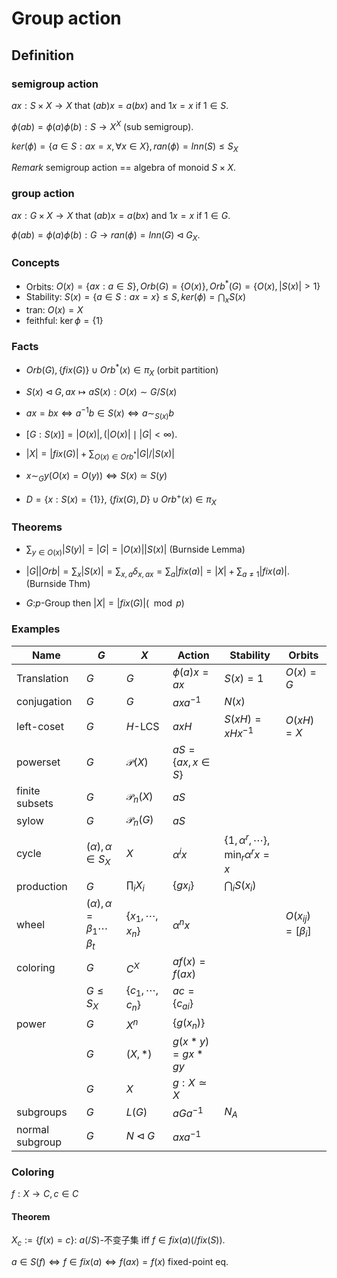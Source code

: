 # Group action

## Definition

### semigroup action

$ax:S\times X\to X$ that $(ab)x=a(bx)$ and $1x=x$ if $1\in S$.

$\phi(ab)=\phi(a)\phi(b):S\to X^X$ (sub semigroup).

$ker(\phi)=\{a\in S: ax=x,\forall x\in X\}, ran(\phi)=Inn(S)\leq S_X$

*Remark* semigroup action == algebra of monoid $S\times X$.

### group action

$ax:G\times X\to X$ that $(ab)x=a(bx)$ and $1x=x$ if $1\in G$.

$\phi(ab)=\phi(a)\phi(b):G\to  ran(\phi)=Inn(G)\triangleleft G_X$.



### Concepts

* Orbits: $O(x)=\{ax: a\in S\},Orb(G)=\{O(x)\}, Orb^*(G)=\{O(x), |S(x)|>1\}$
* Stability: $S(x)=\{a\in S: ax=x\}\leq S, ker(\phi)=\bigcap_xS(x)$
* tran: $O(x)=X$
* feithful: $\ker\phi=\{1\}$

### Facts

* $Orb(G),\{fix(G)\}\cup Orb^*(x)\in\pi_X$ (orbit partition)

* $S(x)\triangleleft G, ax\mapsto aS(x):O(x)\sim G/S(x)$

* $ax=bx \iff a^{-1}b\in S(x) \iff a\sim_{S(x)} b$

* $[G:S(x)]=|O(x)|, (|O(x)| \mid |G|<\infty)$.

* $|X| = |fix(G)| + \sum_{O(x)\in Orb^*}|G|/|S(x)|$

* $x\sim_G y (O(x)=O(y)) \iff S(x)\simeq S(y)$

* $D=\{x:S(x)=\{1\}\}$, $\{fix(G), D\}\cup Orb^+(x)\in\pi_X$

  

### Theorems

* $\sum_{y\in O(x)}|S(y)|=|G|=|O(x)||S(x)|$ (Burnside Lemma)

* $|G||Orb|=\sum_x|S(x)|=\sum_{x,a}\delta_{x,ax}=\sum_a|fix(a)|=|X|+\sum_{a\neq 1}|fix(a)|$. (Burnside Thm)

* $G$:$p$-Group then $|X|=|fix(G)| (\mod p)$

  

  

### Examples

| Name            | $G$                                    | $X$                  | Action             | Stability                                    | Orbits                |
| --------------- | -------------------------------------- | -------------------- | ------------------ | -------------------------------------------- | --------------------- |
| Translation     | $G$                                    | $G$                  | $\phi(a)x=ax$      | $S(x)=1$                                     | $O(x)=G$              |
| conjugation     | $G$                                    | $G$                  | $axa^{-1}$         | $N(x)$                                       |                       |
| left-coset      | $G$                                    | $H$-LCS              | $axH$              | $S(xH)=xHx^{-1}$                             | $O(xH)=X$             |
| powerset        | $G$                                    | $\mathscr{P}(X)$     | $aS=\{ax,x\in S\}$ |                                              |                       |
| finite subsets  | $G$                                    | $\mathscr{P}_n(X)$   | $aS$               |                                              |                       |
| sylow           | $G$                                    | $\mathscr{P}_n(G)$   | $aS$               |                                              |                       |
| cycle           | $(\alpha),\alpha\in S_X$               | $X$                  | $\alpha^i x$       | $\{1,\alpha^r,\cdots\}, \min_r \alpha^r x=x$ |                       |
| production      | $G$                                    | $\prod_iX_i$         | $\{gx_i\}$         | $\bigcap_iS(x_i)$                            |                       |
| wheel           | $(\alpha),\alpha=\beta_1\cdots\beta_t$ | $\{x_1,\cdots,x_n\}$ | $\alpha^nx$        |                                              | $O(x_{ij})=[\beta_i]$ |
| coloring        | $G$                                    | $C^X$                | $af(x)=f(ax)$      |                                              |                       |
|                 | $G\leq S_X$                            | $\{c_1,\cdots,c_n\}$ | $ac=\{c_{ai}\}$    |                                              |                       |
| power           | $G$                                    | $X^n$                | $\{g(x_n)\}$       |                                              |                       |
|                 | $G$                                    | $(X,*)$              | $g(x*y)=gx*gy$     |                                              |                       |
|                 | $G$                                    | $X$                  | $g:X\simeq X$      |                                              |                       |
| subgroups       | $G$                                    | $L(G)$               | $aGa^{-1}$         | $N_A$                                        |                       |
| normal subgroup | $G$                                    | $N\triangleleft G$   | $axa^{-1}$         |                                              |                       |



### Coloring

$f:X\to C,c\in C$

#### Theorem

$X_{c}:=\{f(x)=c\}$: $a(/S)$-不变子集 iff $f\in fix(a)(/fix(S))$.

$a\in S(f) \iff f\in fix(a) \iff f(ax)=f(x)$ fixed-point eq.

